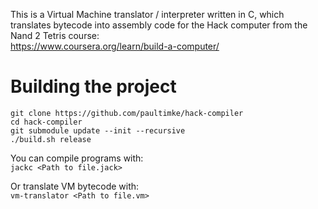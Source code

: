 This is a Virtual Machine translator / interpreter written in C, which translates bytecode into assembly code for the Hack computer from the Nand 2 Tetris course:\
https://www.coursera.org/learn/build-a-computer/

# Building the project
`git clone https://github.com/paultimke/hack-compiler`\
`cd hack-compiler`\
`git submodule update --init --recursive`\
`./build.sh release`

You can compile programs with:\
`jackc <Path to file.jack>`

Or translate VM bytecode with:\
`vm-translator <Path to file.vm>`
